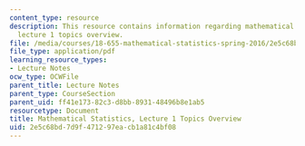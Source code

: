 ```yaml
---
content_type: resource
description: This resource contains information regarding mathematical statistics,
  lecture 1 topics overview.
file: /media/courses/18-655-mathematical-statistics-spring-2016/2e5c68bd7d9f471297eacb1a81c4bf08_MIT18_655S16_LecNote1.pdf
file_type: application/pdf
learning_resource_types:
- Lecture Notes
ocw_type: OCWFile
parent_title: Lecture Notes
parent_type: CourseSection
parent_uid: ff41e173-82c3-d8bb-8931-48496b8e1ab5
resourcetype: Document
title: Mathematical Statistics, Lecture 1 Topics Overview
uid: 2e5c68bd-7d9f-4712-97ea-cb1a81c4bf08
---
```

